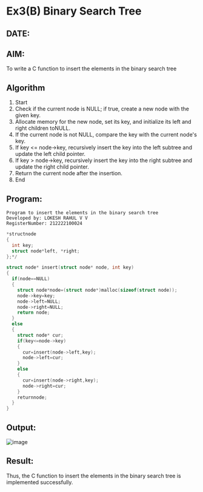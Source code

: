 # Ex3(B) Binary Search Tree
## DATE:
## AIM:
To write a C function to insert the elements in the binary search tree

## Algorithm
1. Start
2. Check if the current node is NULL; if true, create a new node with the given key.
3. Allocate memory for the new node, set its key, and initialize its left and right children toNULL.
4. If the current node is not NULL, compare the key with the current node's key.
5. If key <= node->key, recursively insert the key into the left subtree and update the left child pointer.
6. If key > node->key, recursively insert the key into the right subtree and update the right child pointer.
7. Return the current node after the insertion.
8. End 

## Program:
```
Program to insert the elements in the binary search tree
Developed by: LOKESH RAHUL V V
RegisterNumber: 212222100024
```
```c
*structnode
{
  int key;
  struct node*left, *right;
};*/

struct node* insert(struct node* node, int key)
{
  if(node==NULL)
  {
    struct node*node=(struct node*)malloc(sizeof(struct node));
    node->key=key;
    node->left=NULL;
    node->right=NULL;
    return node;
  }
  else
  {
    struct node* cur;
    if(key<=node->key)
    {
      cur=insert(node->left,key);
      node->left=cur;
    }  
    else
    {
      cur=insert(node->right,key);
      node->right=cur;
    }
    returnnode;
  }
}
```
## Output:
![image](https://github.com/user-attachments/assets/13664423-3e5e-49c2-88ed-2e9c2ccc5773)



## Result:
Thus, the C function to insert the elements in the binary search tree is implemented successfully.
